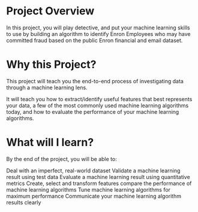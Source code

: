 # Project Overview
In this project, you will play detective, and put your machine learning skills to use by building an algorithm to identify Enron Employees who may have committed fraud based on the public Enron financial and email dataset.

# Why this Project?
This project will teach you the end-to-end process of investigating data through a machine learning lens.

It will teach you how to extract/identify useful features that best represents your data, a few of the most commonly used machine learning algorithms today, and how to evaluate the performance of your machine learning algorithms.

# What will I learn?
By the end of the project, you will be able to:

Deal with an imperfect, real-world dataset
Validate a machine learning result using test data
Evaluate a machine learning result using quantitative metrics
Create, select and transform features compare the performance of machine learning algorithms
Tune machine learning algorithms for maximum performance
Communicate your machine learning algorithm results clearly
